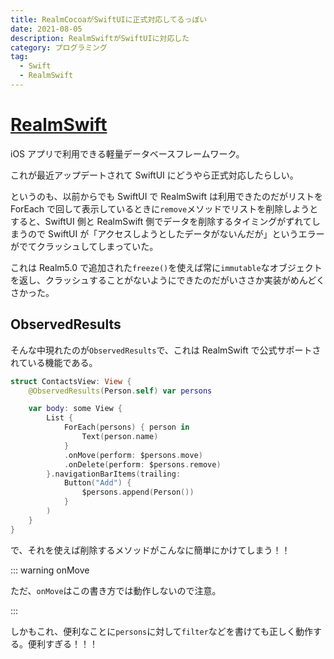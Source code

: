 ```yaml
---
title: RealmCocoaがSwiftUIに正式対応してるっぽい
date: 2021-08-05
description: RealmSwiftがSwiftUIに対応した
category: プログラミング
tag:
  - Swift
  - RealmSwift
---
```


# [RealmSwift](https://github.com/realm/realm-cocoa)

iOS アプリで利用できる軽量データベースフレームワーク。

これが最近アップデートされて SwiftUI にどうやら正式対応したらしい。

というのも、以前からでも SwiftUI で RealmSwift は利用できたのだがリストを ForEach で回して表示しているときに`remove`メソッドでリストを削除しようとすると、SwiftUI 側と RealmSwift 側でデータを削除するタイミングがずれてしまうので SwiftUI が「アクセスしようとしたデータがないんだが」というエラーがでてクラッシュしてしまっていた。

これは Realm5.0 で追加された`freeze()`を使えば常に`immutable`なオブジェクトを返し、クラッシュすることがないようにできたのだがいささか実装がめんどくさかった。

## ObservedResults

そんな中現れたのが`ObservedResults`で、これは RealmSwift で公式サポートされている機能である。

```swift
struct ContactsView: View {
    @ObservedResults(Person.self) var persons

    var body: some View {
        List {
            ForEach(persons) { person in
                Text(person.name)
            }
            .onMove(perform: $persons.move)
            .onDelete(perform: $persons.remove)
        }.navigationBarItems(trailing:
            Button("Add") {
                $persons.append(Person())
            }
        )
    }
}
```

で、それを使えば削除するメソッドがこんなに簡単にかけてしまう！！

::: warning onMove

ただ、`onMove`はこの書き方では動作しないので注意。

:::

しかもこれ、便利なことに`persons`に対して`filter`などを書けても正しく動作する。便利すぎる！！！

<Amazon/>
